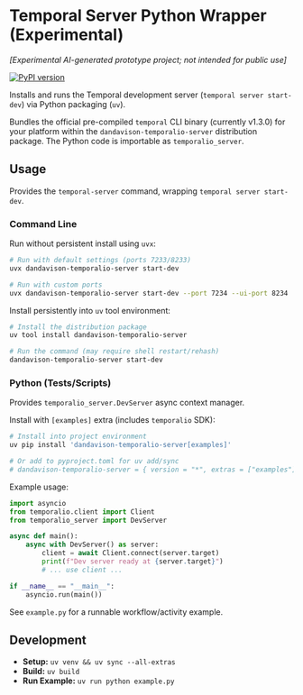 # Temporal Server Python Wrapper (Experimental)

_[Experimental AI-generated prototype project; not intended for public use]_

[![PyPI version](https://badge.fury.io/py/dandavison-temporalio-server.svg)](https://badge.fury.io/py/dandavison-temporalio-server)

Installs and runs the Temporal development server (`temporal server start-dev`) via Python packaging (`uv`).

Bundles the official pre-compiled `temporal` CLI binary (currently v1.3.0) for your platform within the `dandavison-temporalio-server` distribution package. The Python code is importable as `temporalio_server`.

## Usage

Provides the `temporal-server` command, wrapping `temporal server start-dev`.

### Command Line

Run without persistent install using `uvx`:

```bash
# Run with default settings (ports 7233/8233)
uvx dandavison-temporalio-server start-dev

# Run with custom ports
uvx dandavison-temporalio-server start-dev --port 7234 --ui-port 8234
```

Install persistently into `uv` tool environment:

```bash
# Install the distribution package
uv tool install dandavison-temporalio-server

# Run the command (may require shell restart/rehash)
dandavison-temporalio-server start-dev
```

### Python (Tests/Scripts)

Provides `temporalio_server.DevServer` async context manager.

Install with `[examples]` extra (includes `temporalio` SDK):

```bash
# Install into project environment
uv pip install 'dandavison-temporalio-server[examples]'

# Or add to pyproject.toml for uv add/sync
# dandavison-temporalio-server = { version = "*", extras = ["examples"] }
```

Example usage:

```python
import asyncio
from temporalio.client import Client
from temporalio_server import DevServer

async def main():
    async with DevServer() as server:
        client = await Client.connect(server.target)
        print(f"Dev server ready at {server.target}")
        # ... use client ...

if __name__ == "__main__":
    asyncio.run(main())
```

See `example.py` for a runnable workflow/activity example.

## Development

*   **Setup:** `uv venv && uv sync --all-extras`
*   **Build:** `uv build`
*   **Run Example:** `uv run python example.py`
